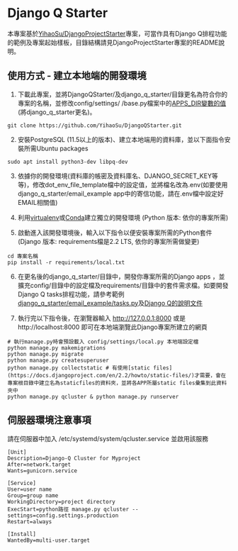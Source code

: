 # Django Q Starter

本專案基於[YihaoSu/DjangoProjectStarter](https://github.com/YihaoSu/DjangoProjectStarter)專案，可當作具有Django Q排程功能的範例及專案起始樣板，目錄結構請見DjangoProjectStarter專案的README說明。

## 使用方式 - 建立本地端的開發環境
1.  下載此專案，並將DjangoQStarter/及django_q_starter/目錄更名為符合你的專案的名稱，並修改config/settings/
/base.py檔案中的[APPS_DIR變數的值](https://github.com/YihaoSu/DjangoQStarter/blob/master/config/settings/base.py#L8)(將django_q_starter更名)。 
```shell
git clone https://github.com/YihaoSu/DjangoQStarter.git
```

2. 安裝PostgreSQL (11.5以上的版本)、建立本地端用的資料庫，並以下面指令安裝所需Ubuntu packages
```shell
sudo apt install python3-dev libpq-dev
```

3. 依據你的開發環境(資料庫的帳密及資料庫名、DJANGO_SECRET_KEY等等)，修改dot_env_file_template檔中的設定值，並將檔名改為.env(如要使用django_q_starter/email_example app中的寄信功能，請在.env檔中設定好EMAIL相關值)

4. 利用[virtualenv](https://virtualenv.pypa.io/en/latest/)或[Conda](https://conda.io/docs/user-guide/tasks/manage-environments.html#creating-an-environment-with-commands)建立獨立的開發環境 (Python 版本: 依你的專案所需)

5. 啟動進入該開發環境後，輸入以下指令以便安裝專案所需的Python套件 (Django 版本: requirements檔是2.2 LTS, 依你的專案所需做變更)
```shell
cd 專案名稱
pip install -r requirements/local.txt
```

6. 在更名後的django_q_starter/目錄中，開發你專案所需的Django apps ，並擴充config/目錄中的設定檔及requirements/目錄中的套件需求檔。如要開發Django Q tasks排程功能，請參考範例[django_q_starter/email_example/tasks.py](https://github.com/YihaoSu/DjangoQStarter/blob/master/django_q_starter/email_example/tasks.py)及[Django Q的說明文件](https://django-q.readthedocs.io/en/latest/)

7. 執行完以下指令後，在瀏覽器輸入 http://127.0.0.1:8000 或是 http://localhost:8000 即可在本地端瀏覽此Django專案所建立的網頁
```shell
# 執行manage.py時會預設載入 config/settings/local.py 本地端設定檔
python manage.py makemigrations
python manage.py migrate
python manage.py createsuperuser
python manage.py collectstatic # 有使用[static files](https://docs.djangoproject.com/en/2.2/howto/static-files/)才需要，會在專案根目錄中建立名為staticfiles的資料夾，並將各APP所屬static files彙集到此資料夾中
python manage.py qcluster & python manage.py runserver
```

## 伺服器環境注意事項
請在伺服器中加入 /etc/systemd/system/qcluster.service 並啟用該服務

```text
[Unit]
Description=Django-Q Cluster for Myproject
After=network.target
Wants=gunicorn.service

[Service]
User=user name
Group=group name
WorkingDirectory=project directory
ExecStart=python路徑 manage.py qcluster --settings=config.settings.production
Restart=always

[Install]
WantedBy=multi-user.target
```